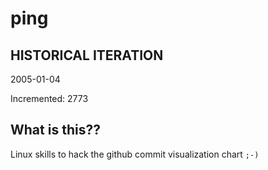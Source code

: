 # ping

## HISTORICAL ITERATION
2005-01-04

Incremented: 2773

## What is this?? 
Linux skills to hack the github commit visualization chart `;-)`
